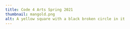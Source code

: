```yaml
---
title: Code 4 Arts Spring 2021
thumbnail: mangold.png
alt: A yellow square with a black broken circle in it
---
```

